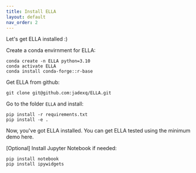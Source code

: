 ```yaml
---
title: Install ELLA
layout: default
nav_order: 2
---
```


Let's get ELLA installed :)

Create a conda envirnment for ELLA:
```
conda create -n ELLA python=3.10
conda activate ELLA
conda install conda-forge::r-base
```

Get ELLA from github:
```
git clone git@github.com:jadexq/ELLA.git
```

Go to the folder `ELLA` and install:
```
pip install -r requirements.txt
pip install -e .
```

Now, you've got ELLA installed. You can get ELLA tested using the minimum demo here.

[Optional] Install Jupyter Notebook if needed:

```
pip install notebook
pip install ipywidgets
```




